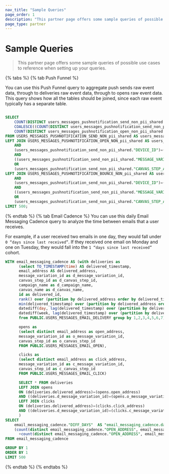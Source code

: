 ```yaml
---
nav_title: "Sample Queries"
page_order: 1
description: "This partner page offers some sample queries of possible use cases to reference when setting up your queries."
page_type: partner
---
```


# Sample Queries

>  This partner page offers some sample queries of possible use cases to reference when setting up your queries.

{% tabs %}
  {% tab Push Funnel %}

  You can use this Push Funnel query to aggregate push sends raw event data, through to deliveries raw event data, through to opens raw event data. This query shows how all the tables should be joined, since each raw event typically has a separate table.

```sql

SELECT
    COUNT(DISTINCT users_messages_pushnotification_send_non_pii_shared."ID" ) AS "users_messages_pushnotification_send.push_sent",
    COALESCE((COUNT(DISTINCT users_messages_pushnotification_send_non_pii_shared."ID" )),0)-COALESCE((COUNT(DISTINCT users_messages_pushnotification_bounce_non_pii_shared."ID" )),0) AS "users_messages_pushnotification_send.push_delivered",
    COUNT(DISTINCT users_messages_pushnotification_open_non_pii_shared."ID" ) AS "users_messages_pushnotification_open.push_opens"
FROM USERS_MESSAGES_PUSHNOTIFICATION_SEND_NON_pii_shared AS users_messages_pushnotification_send_non_pii_shared
LEFT JOIN USERS_MESSAGES_PUSHNOTIFICATION_OPEN_NON_pii_shared AS users_messages_pushnotification_open_non_pii_shared ON (users_messages_pushnotification_send_non_pii_shared."USER_ID")=(users_messages_pushnotification_open_non_pii_shared."USER_ID")
    AND
    (users_messages_pushnotification_send_non_pii_shared."DEVICE_ID")=(users_messages_pushnotification_open_non_pii_shared."DEVICE_ID")
    AND
    ((users_messages_pushnotification_send_non_pii_shared."MESSAGE_VARIATION_API_ID")=(users_messages_pushnotification_open_non_pii_shared."MESSAGE_VARIATION_API_ID")
    OR
    (users_messages_pushnotification_send_non_pii_shared."CANVAS_STEP_API_ID")=(users_messages_pushnotification_open_non_pii_shared."CANVAS_STEP_API_ID"))
LEFT JOIN USERS_MESSAGES_PUSHNOTIFICATION_BOUNCE_NON_pii_shared AS users_messages_pushnotification_bounce_NON_pii_shared ON (users_messages_pushnotification_send_NON_pii_shared."USER_ID")=(users_messages_pushnotification_bounce_NON_pii_shared."USER_ID")
    AND
    (users_messages_pushnotification_send_non_pii_shared."DEVICE_ID")=(users_messages_pushnotification_bounce_non_pii_shared."DEVICE_ID")
    AND
    ((users_messages_pushnotification_send_non_pii_shared."MESSAGE_VARIATION_API_ID")=(users_messages_pushnotification_bounce_non_pii_shared."MESSAGE_VARIATION_API_ID")
    OR
    (users_messages_pushnotification_send_non_pii_shared."CANVAS_STEP_API_ID")=(users_messages_pushnotification_bounce_non_pii_shared."CANVAS_STEP_API_ID"))
LIMIT 500;
```

  {% endtab %}
  {% tab Email Cadence %}
You can use this daily Email Messaging Cadence query to analyze the time between emails that a user receives.

For example, if a user received two emails in one day, they would fall under `0 “days since last received”`. If they received one email on Monday and one on Tuesday, they would fall into the `1 “days since last received”` cohort.

```sql
WITH email_messaging_cadence AS (with deliveries as
      (select TO_TIMESTAMP(time) AS delivered_timestamp,
      email_address AS delivered_address,
      message_variation_id as d_message_variation_id,
      canvas_step_id as d_canvas_step_id,
      campaign_name as d_campaign_name,
      canvas_name as d_canvas_name,
      id as delivered_id,
      rank() over (partition by delivered_address order by delivered_timestamp asc) as delivery_event,
      min(delivered_timestamp) over (partition by delivered_address order by delivered_timestamp asc) as first_delivered,
      datediff(day, lag(delivered_timestamp) over (partition by delivered_address order by delivered_timestamp asc), delivered_timestamp) as diff_days,
      datediff(week, lag(delivered_timestamp) over (partition by delivered_address order by delivered_timestamp asc), delivered_timestamp) as diff_weeks
      from PUBLIC.USERS_MESSAGES_EMAIL_DELIVERY group by 1,2,3,4,5,6,7),

      opens as
      (select distinct email_address as open_address,
      message_variation_id as o_message_variation_id,
      canvas_step_id as o_canvas_step_id
      FROM PUBLIC.USERS_MESSAGES_EMAIL_OPEN),

      clicks as
      (select distinct email_address as click_address,
      message_variation_id as c_message_variation_id,
      canvas_step_id as c_canvas_step_id
      FROM PUBLIC.USERS_MESSAGES_EMAIL_CLICK)

      SELECT * FROM deliveries
      LEFT JOIN opens
      ON (deliveries.delivered_address)=(opens.open_address)
      AND ((deliveries.d_message_variation_id)=(opens.o_message_variation_id) OR (deliveries.d_canvas_step_id)=(opens.o_canvas_step_id))
      LEFT JOIN clicks
      ON (deliveries.delivered_address)=(clicks.click_address)
      AND ((deliveries.d_message_variation_id)=(clicks.c_message_variation_id) OR (deliveries.d_canvas_step_id)=(clicks.c_canvas_step_id))
      )
SELECT
    email_messaging_cadence."DIFF_DAYS"  AS "email_messaging_cadence.days_since_last_received",
    (count(distinct email_messaging_cadence."OPEN_ADDRESS", email_messaging_cadence."O_MESSAGE_VARIATION_ID")
      +count(distinct email_messaging_cadence."OPEN_ADDRESS", email_messaging_cadence."O_CANVAS_STEP_ID"))/(COUNT(DISTINCT email_messaging_cadence."DELIVERED_ID" ))  AS "email_messaging_cadence.unique_open_rate"
FROM email_messaging_cadence

GROUP BY 1
ORDER BY 1
LIMIT 500
```

{% endtab %}
{% endtabs %}
